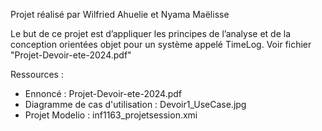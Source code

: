 Projet réalisé par Wilfried Ahuelie et Nyama Maëlisse

Le but de ce projet est d’appliquer les principes de l’analyse et de la conception orientées objet pour un système appelé TimeLog.
Voir fichier "Projet-Devoir-ete-2024.pdf"

Ressources :
  -  Ennoncé : Projet-Devoir-ete-2024.pdf
  -  Diagramme de cas d'utilisation : Devoir1_UseCase.jpg
  -  Projet Modelio : inf1163_projetsession.xmi
